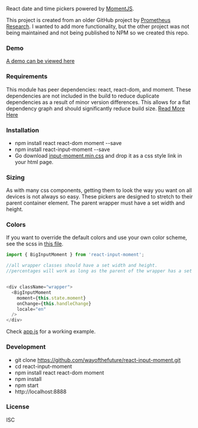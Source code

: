 React date and time pickers powered by [MomentJS](http://momentjs.com).

This project is created from an older GitHub project by [Prometheus Research](https://github.com/prometheusresearch/react-input-moment).
I wanted to add more functionality, but the other project was not being maintained and not being published to NPM so we created this repo.

### Demo
[A demo can be viewed here](https://wayofthefuture.github.io/react-input-moment/)

### Requirements
This module has peer dependencies: react, react-dom, and moment.
These dependencies are not included in the build to reduce duplicate dependencies as a result of minor version differences.
This allows for a flat dependency graph and should significantly reduce build size.
[Read More Here](https://docs.npmjs.com/how-npm-works/npm3)

### Installation
- npm install react react-dom moment --save
- npm install react-input-moment --save
- Go download [input-moment.min.css](https://github.com/wayofthefuture/react-input-moment/tree/master/css) and drop it as a css style link in your html page.

### Sizing
As with many css components, getting them to look the way you want on all devices is not always so easy. These pickers are
designed to stretch to their parent container element. The parent wrapper must have a set width and height.

### Colors
If you want to override the default colors and use your own color scheme, see the scss in [this file](https://github.com/wayofthefuture/react-input-moment/blob/master/example/colors.scss).

``` javascript
import { BigInputMoment } from 'react-input-moment';

//all wrapper classes should have a set width and height.
//percentages will work as long as the parent of the wrapper has a set width and height.


<div className="wrapper">
  <BigInputMoment
    moment={this.state.moment}
    onChange={this.handleChange}
    locale="en"
  />
</div>

```

Check [app.js](https://github.com/wayofthefuture/react-input-moment/blob/master/example/app.js)
for a working example.

### Development
- git clone https://github.com/wayofthefuture/react-input-moment.git
- cd react-input-moment
- npm install react react-dom moment
- npm install
- npm start
- http://localhost:8888

### License
ISC
